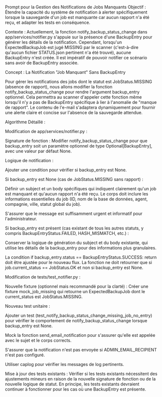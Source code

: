 Prompt pour la Gestion des Notifications de Jobs Manquants
Objectif : Étendre la capacité du système de notification à alerter spécifiquement lorsque la sauvegarde d'un job est manquante car aucun rapport n'a été reçu, et adapter les tests en conséquence.

Contexte :
Actuellement, la fonction notify_backup_status_change dans app/services/notifier.py s'appuie sur la présence d'une BackupEntry pour générer les détails de la notification. Cependant, lorsqu'un ExpectedBackupJob est jugé MISSING par le scanner (c'est-à-dire qu'aucun fichier STATUS.json pertinent n'a été trouvé), aucune BackupEntry n'est créée. Il est impératif de pouvoir notifier ce scénario sans avoir de BackupEntry associée.

Concept : La Notification "Job Manquant" Sans BackupEntry

Pour gérer les notifications des jobs dont le statut est JobStatus.MISSING (absence de rapport), nous allons modifier la fonction notify_backup_status_change pour rendre l'argument backup_entry optionnel. Cela permettra au scanner d'appeler cette fonction même lorsqu'il n'y a pas de BackupEntry spécifique à lier à l'anomalie de "manque de rapport". Le contenu de l'e-mail s'adaptera dynamiquement pour fournir une alerte claire et concise sur l'absence de la sauvegarde attendue.

Algorithme Détaillé :

Modification de app/services/notifier.py :

Signature de fonction : Modifier notify_backup_status_change pour que backup_entry soit un paramètre optionnel de type Optional[BackupEntry], avec une valeur par défaut None.

Logique de notification :

Ajouter une condition pour vérifier si backup_entry est None.

Si backup_entry est None (cas de JobStatus.MISSING sans rapport) :

Définir un subject et un body spécifiques qui indiquent clairement qu'un job est manquant et qu'aucun rapport n'a été reçu. Le corps doit inclure les informations essentielles du job (ID, nom de la base de données, agent, compagnie, ville, statut global du job).

S'assurer que le message est suffisamment urgent et informatif pour l'administrateur.

Si backup_entry est présent (cas existant de tous les autres statuts, y compris BackupEntryStatus.FAILED, HASH_MISMATCH, etc.) :

Conserver la logique de génération du subject et du body existante, qui utilise les détails de la backup_entry pour des informations plus granulaires.

La condition if backup_entry.status == BackupEntryStatus.SUCCESS: return doit être ajustée pour le nouveau flux. La fonction ne doit retourner que si job.current_status == JobStatus.OK et non si backup_entry est None.

Modification de tests/test_notifier.py :

Nouvelle fixture (optionnel mais recommandé pour la clarté) : Créer une fixture mock_job_missing qui retourne un ExpectedBackupJob dont le current_status est JobStatus.MISSING.

Nouveau test unitaire :

Ajouter un test (test_notify_backup_status_change_missing_job_no_entry) pour vérifier le comportement de notify_backup_status_change lorsque backup_entry est None.

Mock la fonction send_email_notification pour s'assurer qu'elle est appelée avec le sujet et le corps corrects.

S'assurer que la notification n'est pas envoyée si ADMIN_EMAIL_RECIPIENT n'est pas configuré.

Utiliser caplog pour vérifier les messages de log pertinents.

Mise à jour des tests existants : Vérifier si les tests existants nécessitent des ajustements mineurs en raison de la nouvelle signature de fonction ou de la nouvelle logique de statut. En principe, les tests existants devraient continuer à fonctionner pour les cas où une BackupEntry est présente.